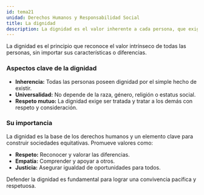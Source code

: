 ```yaml
---
id: tema21
unidad: Derechos Humanos y Responsabilidad Social
title: La dignidad
description: La dignidad es el valor inherente a cada persona, que exige respeto y reconocimiento sin importar condiciones sociales, económicas o culturales.
---
```


La dignidad es el principio que reconoce el valor intrínseco de todas las personas, sin importar sus características o diferencias.

### Aspectos clave de la dignidad
- **Inherencia:** Todas las personas poseen dignidad por el simple hecho de existir.
- **Universalidad:** No depende de la raza, género, religión o estatus social.
- **Respeto mutuo:** La dignidad exige ser tratada y tratar a los demás con respeto y consideración.

### Su importancia
La dignidad es la base de los derechos humanos y un elemento clave para construir sociedades equitativas. Promueve valores como:
- **Respeto:** Reconocer y valorar las diferencias.
- **Empatía:** Comprender y apoyar a otros.
- **Justicia:** Asegurar igualdad de oportunidades para todos.

Defender la dignidad es fundamental para lograr una convivencia pacífica y respetuosa.
